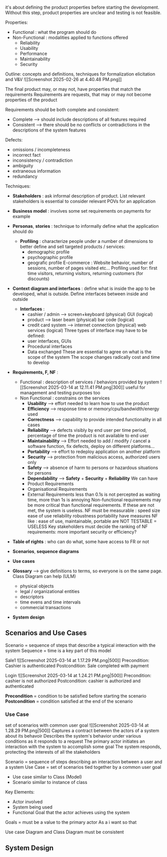 it's about defining the product properties before starting the development.
Without this step, product properties are unclear and testing is not feasible.

Properties:
- Functional : what the program should do
- Non-Functional : modalities applied to functions offered
	- Reliability
	- Usability
	- Performance
	- Maintainability
	- Security

Outline: concepts and definitions, techniques for formalization elicitation and V&V
![[Screenshot 2025-02-26 at 4.40.48 PM.png]]

The final product may, or may not, have properties that match the requirements
Requirements are requests, that may or may not become properties of the product

Requirements should be both complete and consistent:
- Complete --> should include descriptions of all features required
- Consistent --> there should be no conflicts or contradictions in the descriptions of the system features

Defects:
- omissions / incompleteness
- incorrect fact
- inconsistency / contradiction
- ambiguity
- extraneous information
- redundancy

Techniques:
- **Stakeholders** : ask informal description of product. List relevant stakeholders is essential to consider relevant POVs for an application 
- **Business model** : involves some set requirements on payments for example
- **Personas**, **stories** : technique to informally define what the application should do
	- **Profiling** : characterize people under a number of dimensions to better define and sell targeted products / services:
		- demographic profile
		- psychographic profile
		- geografic profile
		E-commerce : Website behavior, number of sessions, number of pages visited etc...
		Profiling used for: first time visitors, returning visitors, returning customers (for discounts)
- **Context diagram and interfaces** : define what is inside the app to be developed, what is outside. Define interfaces between inside and outside
	- **Interfaces** :
		- cashier / admin --> screen+keyboard (physical) GUI (logical)
		- product --> laser beam (physical) bar code (logical)
		- credit card system --> internet connection (physical) web services (logical)
		Three types of interface may have to be defined:
		- user interfaces, GUIs
		- Procedural interfaces
		- Data exchanged
		These are essential to agree on what is the scope of the system
		The scope changes radically cost and time to develop
- **Requirements, F, NF** : 
	- Functional : description of services / behaviors provided by system
	  ![[Screenshot 2025-03-14 at 12.11.41 PM.png|300]]
	useful for management and testing purposes too
	- Non Functional : constrains on the services
		- **Usability** --> effort needed to learn how to use the product
		- **Efficiency** --> response time or memory/cpu/bandwidth/energy used
		- **Correctness** --> capability to provide intended functionality in all cases
		- **Reliability** --> defects visibly by end user per time period, percentage of time the product is not available to end user
		- **Maintainability** --> Effort needed to add / modify / cancel a software function, fix defects, deploy on different platforms...
		- **Portability** --> effort to redeploy application on another platform
		- **Security** --> protection from malicious access, authorized users only
		- **Safety** --> absence of harm to persons or hazardous situations for persons
		- **Dependability** --> **Safety** + **Security** + **Reliability**
		We can have
		- Product Requirements
		- Organisational Requirements
		- External Requirements
		less than 0.1s is not percepted as waiting time, more than 1s is annoying
		Non-functional requirements may be more critical than functional requirements. If these are not met, the system is useless.
		NF must be measurable : speed size ease of use reliability robustness portability have measures
		NF like : ease of use, maintainable, portable are NOT TESTABLE = USELESS
		Key stakeholders must decide the ranking of NF requirements: more important security or efficiency?
		
- **Table of rights** : who can do what, some have access to FR or not
- **Scenarios**, **sequence diagrams**
- **Use cases**
- **Glossary** --> give definitions to terms, so everyone is on the same page. Class Diagram can help (ULM)
	- physical objects
	- legal / organizational entities
	- descriptors
	- time evens and time intervals
	- commercial transactions
- **System design**


## Scenarios and Use Cases
Scenario = sequence of steps that describe a typical interaction with the system
Sequence = time is a key part of this model

Sale1
![[Screenshot 2025-03-14 at 1.17.29 PM.png|500]]
Precondition: Cashier is authenticated
Postcondition: Sale completed with payment

Login
![[Screenshot 2025-03-14 at 1.24.21 PM.png|500]]
Precondition: cashier is not authorized
Postcondition: cashier is authorized and authenticated

**Precondition** = condition to be satisfied before starting the scenario
**Postcondition** = condition satisfied at the end of the scenario

### Use Case
set of scenarios with common user goal
![[Screenshot 2025-03-14 at 1.28.29 PM.png|500]]
Captures a contract between the actors of a system about its behavoir
Describes the system's behavior under various conditions as it responds to a request
The primary actor initiates an interaction with the system to accomplish some goal
The system responds, protecting the interests of all the stakeholders

Scenario = sequence of steps describing an interaction between a user and a system
Use Case = set of scenarios tied together by a common user goal
- Use case similar to Class (Model)
- Scenario similar to instance of class

Key Elements:
- Actor involved
- System being used
- Functional Goal that the actor achieves using the system

Goals = must be a value to the primary actor
	As a <actor type> i want <to do something> so that <some value is created>

Use case Diagram and Class Diagram must be consistent


## System Design



